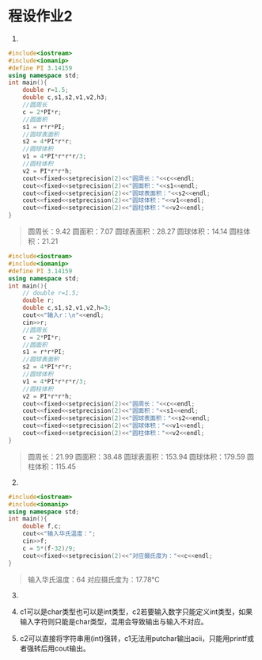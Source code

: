 # 程设作业2

1.

```c++
#include<iostream>
#include<iomanip>
#define PI 3.14159
using namespace std;
int main(){
    double r=1.5;
    double c,s1,s2,v1,v2,h3;
    //圆周长
    c = 2*PI*r;
    //圆面积
    s1 = r*r*PI;
    //圆球表面积
    s2 = 4*PI*r*r;
    //圆球体积
    v1 = 4*PI*r*r*r/3;
    //圆柱体积
    v2 = PI*r*r*h;
    cout<<fixed<<setprecision(2)<<"圆周长："<<c<<endl;
    cout<<fixed<<setprecision(2)<<"圆面积："<<s1<<endl;
    cout<<fixed<<setprecision(2)<<"圆球表面积："<<s2<<endl;
    cout<<fixed<<setprecision(2)<<"圆球体积："<<v1<<endl;
    cout<<fixed<<setprecision(2)<<"圆柱体积："<<v2<<endl;
}
```

> 圆周长：9.42 
> 圆面积：7.07 
> 圆球表面积：28.27
> 圆球体积：14.14 
> 圆柱体积：21.21

```c++
#include<iostream>
#include<iomanip>
#define PI 3.14159
using namespace std;
int main(){
    // double r=1.5;
    double r;
    double c,s1,s2,v1,v2,h=3;
    cout<<"输入r：\n"<<endl;
    cin>>r;
    //圆周长
    c = 2*PI*r;
    //圆面积
    s1 = r*r*PI;
    //圆球表面积
    s2 = 4*PI*r*r;
    //圆球体积
    v1 = 4*PI*r*r*r/3;
    //圆柱体积
    v2 = PI*r*r*h;
    cout<<fixed<<setprecision(2)<<"圆周长："<<c<<endl;
    cout<<fixed<<setprecision(2)<<"圆面积："<<s1<<endl;
    cout<<fixed<<setprecision(2)<<"圆球表面积："<<s2<<endl;
    cout<<fixed<<setprecision(2)<<"圆球体积："<<v1<<endl;
    cout<<fixed<<setprecision(2)<<"圆柱体积："<<v2<<endl;
}
```

> 圆周长：21.99
> 圆面积：38.48
> 圆球表面积：153.94
> 圆球体积：179.59
> 圆柱体积：115.45

2.

```c++
#include<iostream>
#include<iomanip>
using namespace std;
int main(){
    double f,c;
    cout<<"输入华氏温度：";
    cin>>f;
    c = 5*(f-32)/9;
    cout<<fixed<<setprecision(2)<<"对应摄氏度为："<<c<<endl;
}
```

> 输入华氏温度：64
> 对应摄氏度为：17.78℃



3.

1. c1可以是char类型也可以是int类型，c2若要输入数字只能定义int类型，如果输入字符则只能是char类型，混用会导致输出与输入不对应。
2. c2可以直接将字符串用(int)强转，c1无法用putchar输出acii，只能用printf或者强转后用cout输出。